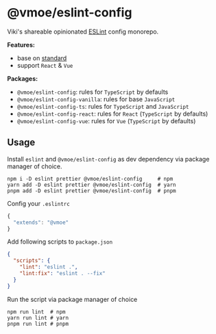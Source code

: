 # @vmoe/eslint-config

Viki's shareable opinionated [ESLint](https://eslint.org/) config monorepo.

**Features:**

- base on [standard](https://github.com/standard/eslint-config-standard)
- support `React` & `Vue`

**Packages:**

- `@vmoe/eslint-config`: rules for `TypeScript` by defaults
- `@vmoe/eslint-config-vanilla`: rules for base `JavaScript`
- `@vmoe/eslint-config-ts`: rules for `TypeScript` and `JavaScript`
- `@vmoe/eslint-config-react`: rules for `React` (`TypeScript` by defaults)
- `@vmoe/eslint-config-vue`: rules for `Vue` (`TypeScript` by defaults)

## Usage

Install `eslint` and `@vmoe/eslint-config` as dev dependency via package manager of choice.

```shell
npm i -D eslint prettier @vmoe/eslint-config     # npm
yarn add -D eslint prettier @vmoe/eslint-config  # yarn
pnpm add -D eslint prettier @vmoe/eslint-config  # pnpm
```

Config your `.eslintrc`

```js
{
  "extends": "@vmoe"
}
```

Add following scripts to `package.json`

```json
{
  "scripts": {
    "lint": "eslint .",
    "lint:fix": "eslint . --fix"
  }
}
```

Run the script via package manager of choice

```shell
npm run lint  # npm
yarn run lint # yarn
pnpm run lint # pnpm
```
